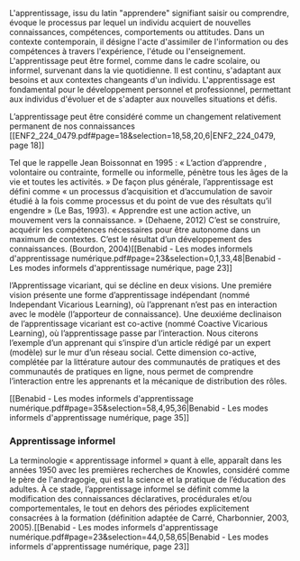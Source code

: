 L'apprentissage, issu du latin "apprendere" signifiant saisir ou comprendre, évoque le processus par lequel un individu acquiert de nouvelles connaissances, compétences, comportements ou attitudes. Dans un contexte contemporain, il désigne l'acte d'assimiler de l'information ou des compétences à travers l'expérience, l'étude ou l'enseignement. L'apprentissage peut être formel, comme dans le cadre scolaire, ou informel, survenant dans la vie quotidienne. Il est continu, s'adaptant aux besoins et aux contextes changeants d'un individu. L'apprentissage est fondamental pour le développement personnel et professionnel, permettant aux individus d'évoluer et de s'adapter aux nouvelles situations et défis.

L’apprentissage peut être considéré comme un changement relativement permanent de nos connaissances [[ENF2_224_0479.pdf#page=18&selection=18,58,20,6|ENF2_224_0479, page 18]]

Tel que le rappelle Jean Boissonnat en 1995 : « L’action d’apprendre , volontaire ou contrainte, formelle ou informelle, pénètre tous les âges de la vie et toutes les activités. » De façon plus générale, l’apprentissage est défini comme « un processus d’acquisition et d’accumulation de savoir étudié à la fois comme processus et du point de vue des résultats qu’il engendre » (Le Bas, 1993). « Apprendre est une action active, un mouvement vers la connaissance. » (Dehaene, 2012) C’est se construire, acquérir les compétences nécessaires pour être autonome dans un maximum de contextes. C’est le résultat d’un développement des connaissances. (Bourdon, 2004)[[Benabid - Les modes informels d'apprentissage numérique.pdf#page=23&selection=0,1,33,48|Benabid - Les modes informels d'apprentissage numérique, page 23]]

l’Apprentissage vicariant, qui se décline en deux visions. Une premiére vision présente une forme d’apprentissage indépendant (nommé Independant Vicarious Learning), où l’apprenant n’est pas en interaction avec le modèle (l’apporteur de connaissance). Une deuxiéme declinaison de l’apprentissage vicariant est co-active (nommé Coactive Vicarious Learning), où l’apprentissage passe par l’interaction. Nous citerons l’exemple d’un apprenant qui s’inspire d’un article rédigé par un expert (modèle) sur le mur d’un réseau social. Cette dimension co-active, complétée par la littérature autour des communautés de pratiques et des communautés de pratiques en ligne, nous permet de comprendre l’interaction entre les apprenants et la mécanique de distribution des rôles.

[[Benabid - Les modes informels d'apprentissage numérique.pdf#page=35&selection=58,4,95,36|Benabid - Les modes informels d'apprentissage numérique, page 35]]

### Apprentissage informel

La terminologie « apprentissage informel » quant à elle, apparaît dans les années 1950 avec les premières recherches de Knowles, considéré comme le père de l'andragogie, qui est la science et la pratique de l’éducation des adultes. À ce stade, l’apprentissage informel se définit comme la modification des connaissances déclaratives, procédurales et/ou comportementales, le tout en dehors des périodes explicitement consacrées à la formation (définition adaptée de Carré, Charbonnier, 2003, 2005).[[Benabid - Les modes informels d'apprentissage numérique.pdf#page=23&selection=44,0,58,65|Benabid - Les modes informels d'apprentissage numérique, page 23]]
